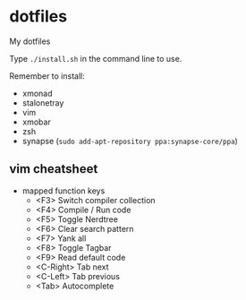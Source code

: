# dotfiles
My dotfiles

Type `./install.sh` in the command line to use.

Remember to install:
- xmonad
- stalonetray
- vim
- xmobar
- zsh
- synapse (`sudo add-apt-repository ppa:synapse-core/ppa`)

## vim cheatsheet

- mapped function keys
  - \<F3\>      Switch compiler collection
  - \<F4\>      Compile / Run code
  - \<F5\>      Toggle Nerdtree
  - \<F6\>      Clear search pattern
  - \<F7\>      Yank all
  - \<F8\>      Toggle Tagbar
  - \<F9\>      Read default code
  - \<C-Right\> Tab next
  - \<C-Left\>  Tab previous
  - \<Tab\>     Autocomplete

